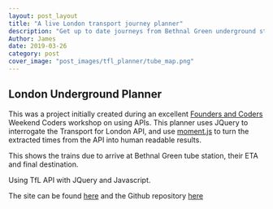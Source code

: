```yaml
---
layout: post_layout
title: "A live London transport journey planner"
description: "Get up to date journeys from Bethnal Green underground station"
Author: James
date: 2019-03-26
category: post
cover_image: "post_images/tfl_planner/tube_map.png"
---
```


London Underground Planner
---------------------------------


This was a project initially created during an excellent <a href="https://foundersandcoders.com/" target="_blank">Founders and Coders</a> Weekend Coders workshop on using APIs. This planner uses JQuery to interrogate the Transport for London API, and use [moment.js](http://momentjs.com/) to turn the extracted times from the API into human readable results.

This shows the trains due to arrive at Bethnal Green tube station, their ETA and final destination.

Using TfL API with JQuery and Javascript.

The site can be found <a href="https://underwhelmed-ape.github.io/tfl_planner/" target="_blank">here</a> and the Github repository <a href="https://github.com/underwhelmed-ape/tfl_planner" target="_blank">here</a>